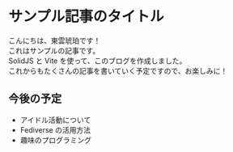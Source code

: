 # サンプル記事のタイトル

こんにちは、東雲琥珀です！  
これはサンプルの記事です。  
SolidJS と Vite を使って、このブログを作成しました。  
これからもたくさんの記事を書いていく予定ですので、お楽しみに！

## 今後の予定

- アイドル活動について
- Fediverse の活用方法
- 趣味のプログラミング